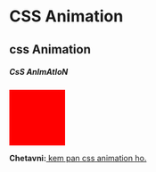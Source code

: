 

<!DOCTYPE html>
<html>
<head>
<style> 
div {
  width: 100px;
  height: 100px;
  background-color: red;
  position: relative;
  animation-name: example;
  animation-duration: 4s;
}

@keyframes example {
  0%   {background-color:rgb(235, 224, 224); left:0px; top:0px;}
  25%  {background-color:rgb(255, 0, 4); left:200px; top:0px;}
  50%  {background-color:rgb(14, 14, 31); left:200px; top:200px;}
  75%  {background-color:green; left:0px; top:200px;}
  100% {background-color:rgb(89, 255, 0); left:0px; top:0px;}
}
</style>
</head>
<body>

<h1>CSS Animation</h1>
<h2>css Animation</h2>
<h5> CsS AnImAtIoN</h5>

<div></div>

<p><b>Chetavni:</b><u> kem pan css animation ho.</p></u>

</body>
</html>
